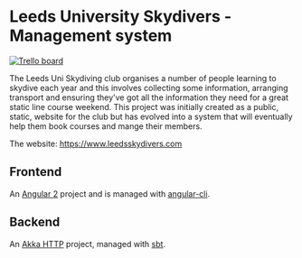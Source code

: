 # Leeds University Skydivers - Management system

[![Trello board](https://img.shields.io/badge/Trello-public-green.svg)](https://trello.com/b/Lc8wED62/leedsskydivers-com)

The Leeds Uni Skydiving club organises a number of people learning to skydive
each year and this involves collecting some information, arranging transport
and ensuring they've got all the information they need for a great static line
course weekend. This project was initially created as a public, static, website
for the club but has evolved into a system that will eventually help them book
courses and mange their members.

The website: https://www.leedsskydivers.com

## Frontend

An [Angular 2](https://angular.io) project and is managed with [angular-cli](https://github.com/angular/angular-cli).

## Backend

An [Akka HTTP](http://akka.io/) project, managed with [sbt](http://www.scala-sbt.org/).
